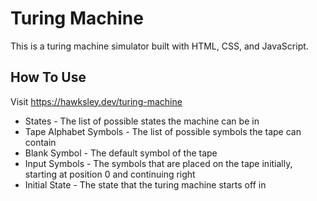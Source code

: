 # Turing Machine
This is a turing machine simulator built with HTML, CSS, and JavaScript.

## How To Use
Visit https://hawksley.dev/turing-machine

- States - The list of possible states the machine can be in
- Tape Alphabet Symbols - The list of possible symbols the tape can contain
- Blank Symbol - The default symbol of the tape
- Input Symbols - The symbols that are placed on the tape initially, starting at position 0 and continuing right
- Initial State - The state that the turing machine starts off in